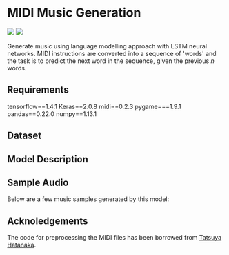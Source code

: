 # MIDI Music Generation
![](https://img.shields.io/badge/python-2.7-brightgreen.svg) ![](https://img.shields.io/badge/tensorflow-1.4.0-orange.svg)

Generate music using language modelling approach with LSTM neural networks. MIDI instructions are converted into a sequence of 'words' and the task is to predict the next word in the sequence, given the previous *n* words.

## Requirements
tensorflow==1.4.1
Keras==2.0.8
midi==0.2.3
pygame===1.9.1
pandas==0.22.0
numpy==1.13.1

## Dataset

## Model Description

## Sample Audio
Below are a few music samples generated by this model:

## Acknoledgements
The code for preprocessing the MIDI files has been borrowed from [Tatsuya Hatanaka](https://github.com/tatsuyah/deep-improvisation). 



